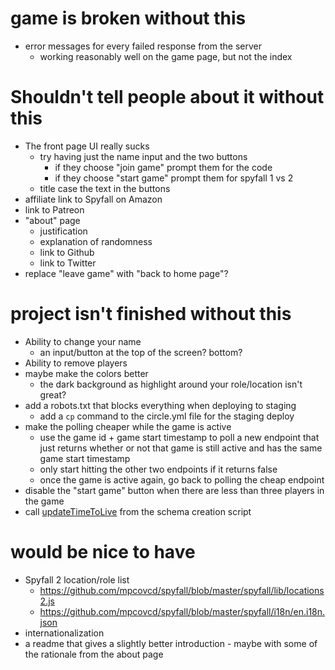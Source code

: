 # game is broken without this

- error messages for every failed response from the server
	- working reasonably well on the game page, but not the index

# Shouldn't tell people about it without this

- The front page UI really sucks
	- try having just the name input and the two buttons
		- if they choose "join game" prompt them for the code
		- if they choose "start game" prompt them for spyfall 1 vs 2
	- title case the text in the buttons
- affiliate link to Spyfall on Amazon
- link to Patreon
- "about" page
	- justification
	- explanation of randomness
	- link to Github
	- link to Twitter
- replace "leave game" with "back to home page"?

# project isn't finished without this

- Ability to change your name
	- an input/button at the top of the screen?  bottom?
- Ability to remove players
- maybe make the colors better
	- the dark background as highlight around your role/location isn't great?
- add a robots.txt that blocks everything when deploying to staging
	- add a `cp` command to the circle.yml file for the staging deploy
- make the polling cheaper while the game is active
	- use the game id + game start timestamp to poll a new endpoint that just returns whether or not that game is still active and has the same game start timestamp
	- only start hitting the other two endpoints if it returns false
	- once the game is active again, go back to polling the cheap endpoint
- disable the "start game" button when there are less than three players in the game
- call [updateTimeToLive](https://docs.aws.amazon.com/AWSJavaScriptSDK/latest/AWS/DynamoDB.html#updateTimeToLive-property) from the schema creation script

# would be nice to have

- Spyfall 2 location/role list
	- https://github.com/mpcovcd/spyfall/blob/master/spyfall/lib/locations2.js
	- https://github.com/mpcovcd/spyfall/blob/master/spyfall/i18n/en.i18n.json
- internationalization
- a readme that gives a slightly better introduction - maybe with some of the rationale from the about page
